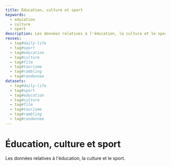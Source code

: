 ```yaml
---
title: Éducation, culture et sport
keywords:
  - education
  - culture
  - sport
description: Les données relatives à l'éducation, la culture et le sport.
reuses:
  - tag#daily-life
  - tag#sport
  - tag#education
  - tag#culture
  - tag#film
  - tag#tourisme
  - tag#rambling
  - tag#randonnee
datasets:
  - tag#daily-life
  - tag#sport
  - tag#education
  - tag#culture
  - tag#film
  - tag#tourisme
  - tag#rambling
  - tag#randonnee
---
```

# Éducation, culture et sport

Les données relatives à l'éducation, la culture et le sport.
